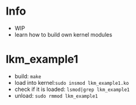 # Info
- WIP
- learn how to build own kernel modules

# lkm_example1
- build: `make`
- load into kernel:`sudo insmod lkm_example1.ko`
- check if it is loaded: `lsmod|grep lkm_example1`
- unload: `sudo rmmod lkm_example1`
